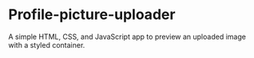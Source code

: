 # Profile-picture-uploader
A simple HTML, CSS, and JavaScript app to preview an uploaded image with a styled container.
